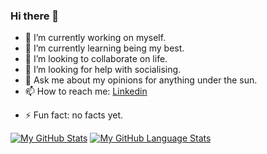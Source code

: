 ### Hi there 👋

- 🔭 I’m currently working on myself.
- 🌱 I’m currently learning being my best.
- 👯 I’m looking to collaborate on life.
- 🤔 I’m looking for help with socialising.
- 💬 Ask me about my opinions for anything under the sun.
- 📫 How to reach me: <a href="https://www.linkedin.com/in/sankalpr-iiita/">Linkedin<a>
<!-- 😄 Pronouns: just guess and get cancelled. -->
- ⚡ Fun fact: no facts yet.

[![My GitHub Stats](https://github-readme-stats.vercel.app/api/?username=Sankalp2002&count_private=true&theme=tokyonight&showicons=true)]()
[![My GitHub Language Stats](https://github-readme-stats.vercel.app/api/top-langs/?username=Sankalp2002&langs_count=5&theme=tokyonight)]()
